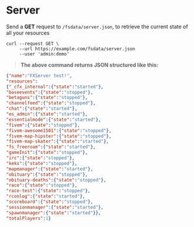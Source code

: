 # Server

Send a **GET** request to `/fsdata/server.json`, to retrieve the current state of all your resources

```shell
curl --request GET \
     --url https://example.com/fsdata/server.json
     --user 'admin:demo'
```

>**The above command returns JSON structured like this:**    

```json
{"name":"FXServer test!",
"resources":
{"_cfx_internal":{"state":"started"},
"baseevents":{"state":"stopped"},
"betaguns":{"state":"stopped"},
"channelfeed":{"state":"stopped"},
"chat":{"state":"started"},
"es_admin":{"state":"started"},
"essentialmode":{"state":"started"},
"fivem":{"state":"stopped"},
"fivem-awesome1501":{"state":"stopped"},
"fivem-map-hipster":{"state":"stopped"},
"fivem-map-skater":{"state":"started"},
"fs_freeroam":{"state":"started"},
"gameInit":{"state":"stopped"},
"irc":{"state":"stopped"},
"keks":{"state":"stopped"},
"mapmanager":{"state":"started"},
"obituary":{"state":"stopped"},
"obituary-deaths":{"state":"stopped"},
"race":{"state":"stopped"},
"race-test":{"state":"stopped"},
"rconlog":{"state":"started"},
"scoreboard":{"state":"stopped"},
"sessionmanager":{"state":"started"},
"spawnmanager":{"state":"started"}},
"totalPlayers":1}
